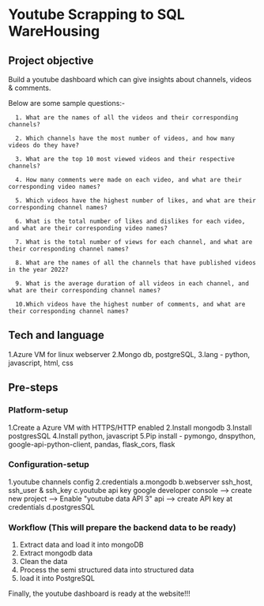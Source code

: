 # Youtube Scrapping to SQL WareHousing

## Project objective
Build a youtube dashboard which can give insights about channels, videos & comments.

Below are some sample questions:-

      1. What are the names of all the videos and their corresponding channels?

      2. Which channels have the most number of videos, and how many videos do they have?
      
      3. What are the top 10 most viewed videos and their respective channels?
      
      4. How many comments were made on each video, and what are their corresponding video names?
      
      5. Which videos have the highest number of likes, and what are their corresponding channel names?
      
      6. What is the total number of likes and dislikes for each video, and what are their corresponding video names?
      
      7. What is the total number of views for each channel, and what are their corresponding channel names?
      
      8. What are the names of all the channels that have published videos in the year 2022?
      
      9. What is the average duration of all videos in each channel, and what are their corresponding channel names?
      
      10.Which videos have the highest number of comments, and what are their corresponding channel names?


## Tech and language
1.Azure VM for linux webserver
2.Mongo db, postgreSQL, 
3.lang - python, javascript, html, css

## Pre-steps

### Platform-setup
1.Create a Azure VM with HTTPS/HTTP enabled
2.Install mongodb
3.Install postgresSQL
4.Install python, javascript
5.Pip install - pymongo, dnspython, google-api-python-client, pandas, flask_cors, flask


### Configuration-setup
1.youtube channels config
2.credentials
    a.mongodb
    b.webserver ssh_host, ssh_user & ssh_key
    c.youtube api key
        google developer console --> create new project --> Enable "youtube data API 3" api --> create API key at credentials
    d.postgresSQL

### Workflow (This will prepare the backend data to be ready)
1. Extract data and load it into mongoDB
2. Extract mongodb data
3. Clean the data
4. Process the semi structured data into structured data 
5. load it into PostgreSQL


Finally, the youtube dashboard is ready at the website!!! 

